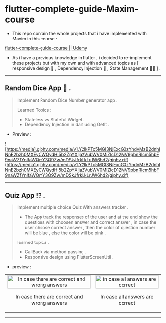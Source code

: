 # flutter-complete-guide-Maxim-course

- This repo contain the whole projects that i have implemented with Maxim in this course :

[flutter-complete-guide-course || Udemy](https://www.udemy.com/course/learn-flutter-dart-to-build-ios-android-apps/learn/)

- As i have a previous knowledge in flutter , i decided to re-implement these projects but with my own and with advanced topics as [ responsive design 📱 , Dependency Injection 💉 , State Management 🧑‍💼 ] .

---

## Random Dice App 🎲 .

> Implement Random Dice Number generator app .
> 
> 
> Learned Topics :
> 
> - Stateless vs Stateful Widget .
> - Dependency Injection in dart using GetIt .
- Preview :

![https://media1.giphy.com/media/v1.Y2lkPTc5MGI3NjExcG0zYndvMzB2dnhlNnE2bzh0MXEyOWQydHI5b2ZpYXlja2VubWV0MiZlcD12MV9pbnRlcm5hbF9naWZfYnlfaWQmY3Q9Zw/mDSkJfrkLkLrJW6hd2/giphy.gif](https://media1.giphy.com/media/v1.Y2lkPTc5MGI3NjExcG0zYndvMzB2dnhlNnE2bzh0MXEyOWQydHI5b2ZpYXlja2VubWV0MiZlcD12MV9pbnRlcm5hbF9naWZfYnlfaWQmY3Q9Zw/mDSkJfrkLkLrJW6hd2/giphy.gif)

---

## Quiz App ⁉️ .

> Implement multiple choice Quiz With answers tracker .
> 
> - The App track the responses of the user and at the end show the questions with choosen answer and correct answer , in case the user choose correct answer , then the color of question number will be blue , else the color will be pink .
> 
> learned topics :
> 
> - CallBack via method passing .
> - Responsive design using FlutterScreenUtil .
- preview :

<table>
  <tr>
    <td style="text-align: center;">
      <img src="https://media2.giphy.com/media/v1.Y2lkPTc5MGI3NjExa2pvYnhjeXpqbTF4d2FpZHMyczVjeXg4NjhmdnlrdHFwaXd1MGxneSZlcD12MV9pbnRlcm5hbF9naWZfYnlfaWQmY3Q9Zw/5yuzPIoukObAZammDW/giphy.gif" alt="In case there are correct and wrong answers" style="width: 100%; max-width: 300px;">
      <p>In case there are correct and wrong answers</p>
    </td>
    <td style="text-align: center;">
      <img src="https://media1.giphy.com/media/v1.Y2lkPTc5MGI3NjExcDU2aWpoczdoOWk5bWp1Z21meHhkM2diczE4ZHhkYjB2OWJvc296ZSZlcD12MV9pbnRlcm5hbF9naWZfYnlfaWQmY3Q9Zw/2pEPYwThIhQLN0NRBX/giphy.gif" alt="in case all answers are correct" style="width: 100%; max-width: 300px;">
      <p>In case all answers are correct</p>
    </td>
  </tr>
</table>

---
